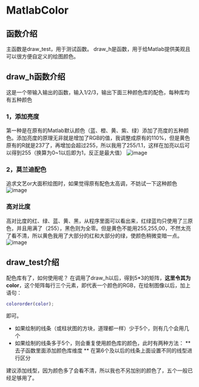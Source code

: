 # MatlabColor
## 函数介绍
主函数是draw_test，用于测试函数。
draw_h是函数，用于给Matlab提供美观且可以很方便自定义的绘图颜色。
## draw_h函数介绍
这是一个带输入输出的函数，输入1/2/3，输出下面三种颜色库的配色，每种库均有五种颜色
### 1，添加亮度
第一种是在原有的Matlab默认颜色（蓝、橙、黄、紫、绿）添加了亮度的五种颜色。添加亮度的原理无非就是增加了RGB的值，我调整成原有的110%，但是黄色原有的R就是237了，再增加会超过255，所以我用了255/1.1，这样在加亮以后可以得到255（换算为0~1以后即为1，反正是最大值）
![image](https://github.com/evandworld/MatlabColor/assets/78247966/1b836d66-7d12-4174-bd82-64c19bac9111)

### 2，莫兰迪配色
追求文艺or大面积绘图时，如果觉得原有配色太高调，不妨试一下这种颜色
![image](https://github.com/evandworld/MatlabColor/assets/78247966/e80c2643-4853-4f2d-9a60-f300fb74bac7)

### 高对比度
高对比度的红、绿、蓝、黄、黑，从程序里面可以看出来，红绿蓝均只使用了三原色，并且用满了（255），黑色则为全零。但是黄色不能用255,255,00，不然太亮了看不清，所以黄色我用了大部分的红和大部分的绿，使颜色稍微变暗一点。
![image](https://github.com/evandworld/MatlabColor/assets/78247966/19695236-1941-46aa-a826-57575b1427d9)

## draw_test介绍
配色库有了，如何使用呢？
在调用了draw_h以后，得到5*3的矩阵，**这里令其为color**，这个矩阵每行三个元素，即代表一个颜色的RGB，在绘制图像以后，加上语句：
```MATLAB
colororder(color);
```
即可。

* 如果绘制的线条（或柱状图的方块，道理都一样）少于5个，则有几个会用几个
* 如果绘制的线条多于5个，则会重复使用颜色库的颜色，此时有两种方法：
** 去子函数里面添加颜色库维度
** 在第6个及以后的线条上面设置不同的线型进行区分

建议添加线型，因为颜色多了会看不清，所以我也不另加别的颜色了，五个一般已经足够用了。
